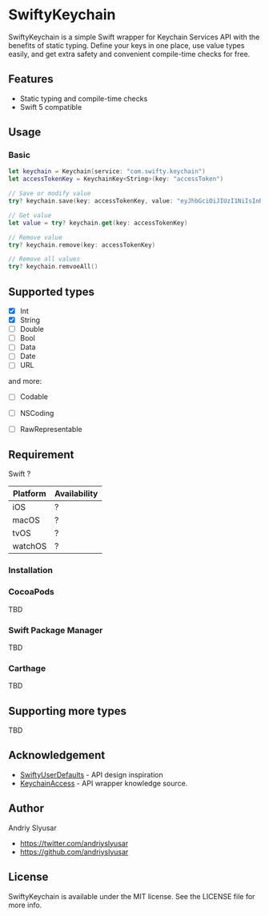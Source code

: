 # SwiftyKeychain

SwiftyKeychain is a simple Swift wrapper for Keychain Services API with the benefits of static typing. Define your keys in one place, use value types easily, and get extra safety and convenient compile-time checks for free.

## Features
* Static typing and compile-time checks
* Swift 5 compatible

## Usage

### Basic

```swift
let keychain = Keychain(service: "com.swifty.keychain")
let accessTokenKey = KeychainKey<String>(key: "accessToken")

// Save or modify value
try? keychain.save(key: accessTokenKey, value: "eyJhbGciOiJIUzI1NiIsInR5cCI6IkpXVCJ9")

// Get value 
let value = try? keychain.get(key: accessTokenKey)

// Remove value 
try? keychain.remove(key: accessTokenKey)

// Remove all values 
try? keychain.remvoeAll()
```

## Supported types
* [x] Int  
* [x] String  
* [ ] Double  
* [ ] Bool  
* [ ] Data  
* [ ] Date  
* [ ] URL  

and more:  
* [ ] Codable  
* [ ] NSCoding  
* [ ] RawRepresentable  


## Requirement

Swift ?

Platform | Availability
------------ | -------------
iOS | ?
macOS | ?
tvOS | ? 
watchOS | ?

### Installation
### CocoaPods
TBD  

### Swift Package Manager
TBD

### Carthage
TBD

## Supporting more types
TBD

## Acknowledgement 
* [SwiftyUserDefaults](https://github.com/sunshinejr/SwiftyUserDefaults) - API design inspiration
* [KeychainAccess](https://github.com/kishikawakatsumi/KeychainAccess) - API wrapper knowledge source.

## Author
Andriy Slyusar  
* https://twitter.com/andriyslyusar
* https://github.com/andriyslyusar 

## License

SwiftyKeychain is available under the MIT license. See the LICENSE file for more info.